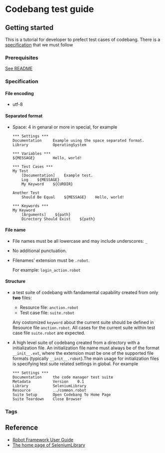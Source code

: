 # Codebang test guide

## Getting started
This is a tutorial for developer to prefect test cases of codebang. There is a [specification](#Specification) that we must follow

### Prerequisites
[See README](README)

### Specification

#### File encoding
* utf-8

#### Separated format
* Space: 4 in genaral or more in special, for example
  ```Robot Framework
  *** Settings ***
  Documentation     Example using the space separated format.
  Library           OperatingSystem
  
  *** Variables ***
  ${MESSAGE}        Hello, world!
  
  *** Test Cases ***
  My Test
      [Documentation]    Example test.
      Log    ${MESSAGE}
      My Keyword    ${CURDIR}
  
  Another Test
      Should Be Equal    ${MESSAGE}    Hello, world!
  
  *** Keywords ***
  My Keyword
      [Arguments]    ${path}
      Directory Should Exist    ${path}
  ```

#### File name
* File names must be all lowercase and may include underscores: `_`
* No additional punctuation.
* Filenames’ extension must be `.robot`.

  For example: `login_action.robot`

#### Structure
* a test suite of codebang with fandamental capability created from only **two** files: 
  * Resource file: `anction.robot`
  * Test case file: `suite.robot`

  Any costomized `keyword` about the current suite should be defined in Resource file `anction.robot`. All cases for the current suite within test case file `suite.robot` are expected.
* A high level suite of codebang created from a directory with a initialization file. An initialization file name must always be of the format `__init__.ext`, where the extension must be one of the supported file formats (typically `__init__.robot`).The main usage for initialization files is specifying test suite related settings in global. For example
  ```
  *** Settings ***
  Documentation     the code manager test suite
  Metadata          Version    0.1
  Library           SeleniumLibrary
  Resource          ../common.robot
  Suite Setup       Open Codebang To Home Page
  Suite Teardown    Close Browser
  ```
### Tags

## Reference

* [Robot Framework User Guide](http://robotframework.org/robotframework/latest/RobotFrameworkUserGuide.html)
* [The home page of SeleniumLibrary](https://robotframework.org/SeleniumLibrary/)